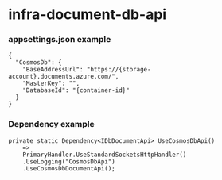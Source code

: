 # infra-document-db-api

### appsettings.json example
```
{
  "CosmosDb": {
    "BaseAddressUrl": "https://{storage-account}.documents.azure.com/",
    "MasterKey": "",
    "DatabaseId": "{container-id}"
  }
}
```

### Dependency example
```
private static Dependency<IDbDocumentApi> UseCosmosDbApi()
    =>
    PrimaryHandler.UseStandardSocketsHttpHandler()
    .UseLogging("CosmosDbApi")
    .UseCosmosDbDocumentApi();
```